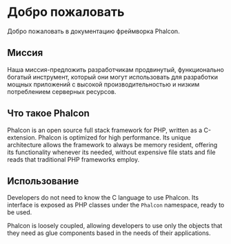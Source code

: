 # Добро пожаловать

Добро пожаловать в документацию фреймворка Phalcon.

## Миссия

Наша миссия-предложить разработчикам продвинутый, функционально богатый инструмент, который они могут использовать для разработки мощных приложений с высокой производительностью и низким потреблением серверных ресурсов.

## Что такое Phalcon

Phalcon is an open source full stack framework for PHP, written as a C-extension. Phalcon is optimized for high performance. Its unique architecture allows the framework to always be memory resident, offering its functionality whenever its needed, without expensive file stats and file reads that traditional PHP frameworks employ.

## Использование

Developers do not need to know the C language to use Phalcon. Its interface is exposed as PHP classes under the `Phalcon` namespace, ready to be used.

Phalcon is loosely coupled, allowing developers to use only the objects that they need as glue components based in the needs of their applications.